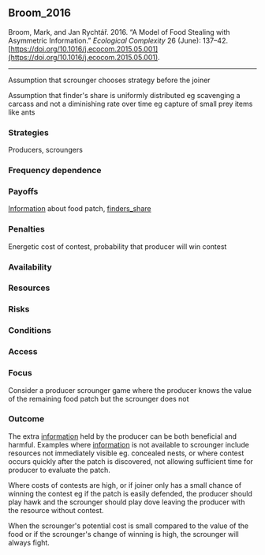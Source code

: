 ## Broom_2016

Broom, Mark, and Jan Rychtář. 2016. “A Model of Food Stealing with Asymmetric Information.” _Ecological Complexity_ 26 (June): 137–42. [https://doi.org/10.1016/j.ecocom.2015.05.001](https://doi.org/10.1016/j.ecocom.2015.05.001).

---

Assumption that scrounger chooses strategy before the joiner

Assumption that finder's share is uniformly distributed eg scavenging a carcass and not a diminishing rate over time eg capture of small prey items like ants

### Strategies
Producers, scroungers

### Frequency dependence

### Payoffs
[Information](../topics/information.md) about food patch, [finders_share](../topics/finders_share.md)

### Penalties
Energetic cost of contest, probability that producer will win contest

### Availability

### Resources

### Risks

### Conditions

### Access

### Focus
Consider a producer scrounger game where the producer knows the value of the remaining food patch but the scrounger does not

### Outcome
The extra [information](../topics/information.md) held by the producer can be both beneficial and harmful. Examples where [information](../topics/information.md) is not available to scrounger include resources not immediately visible eg. concealed nests, or where contest occurs quickly after the patch is discovered, not allowing sufficient time for producer to evaluate the patch. 

Where costs of contests are high, or if joiner only has a small chance of winning the contest eg if the patch is easily defended, the producer should play hawk and the scrounger should play dove leaving the producer with the resource without contest. 

When the scrounger's potential cost is small compared to the value of the food or if the scrounger's change of winning is high, the scrounger will always fight. 


